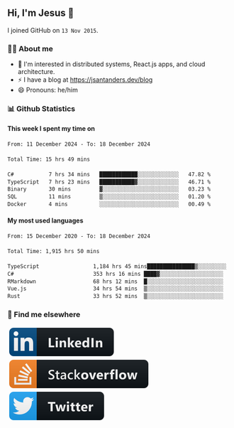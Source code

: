 ## Hi, I'm Jesus 👋

I joined GitHub on `13 Nov 2015`.

<!-- Talking about you -->

### 👨‍💻 About me

- 👦 I'm interested in distributed systems, React.js apps, and cloud architecture.
- ⚡️ I have a blog at <https://jsantanders.dev/blog>
- 😄 Pronouns: he/him

### 📊 Github Statistics

#### This week I spent my time on

<!--START_SECTION:weekly-->

```txt
From: 11 December 2024 - To: 18 December 2024

Total Time: 15 hrs 49 mins

C#           7 hrs 34 mins   ████████████░░░░░░░░░░░░░   47.82 %
TypeScript   7 hrs 23 mins   ███████████▓░░░░░░░░░░░░░   46.71 %
Binary       30 mins         ▓░░░░░░░░░░░░░░░░░░░░░░░░   03.23 %
SQL          11 mins         ▒░░░░░░░░░░░░░░░░░░░░░░░░   01.20 %
Docker       4 mins          ░░░░░░░░░░░░░░░░░░░░░░░░░   00.49 %
```

<!--END_SECTION:weekly-->

#### My most used languages

<!--START_SECTION:alltime-->

```txt
From: 15 December 2020 - To: 18 December 2024

Total Time: 1,915 hrs 50 mins

TypeScript                 1,184 hrs 45 mins███████████████▒░░░░░░░░░   61.84 %
C#                         353 hrs 16 mins ████▓░░░░░░░░░░░░░░░░░░░░   18.44 %
RMarkdown                  68 hrs 12 mins  █░░░░░░░░░░░░░░░░░░░░░░░░   03.56 %
Vue.js                     34 hrs 54 mins  ▒░░░░░░░░░░░░░░░░░░░░░░░░   01.82 %
Rust                       33 hrs 52 mins  ▒░░░░░░░░░░░░░░░░░░░░░░░░   01.77 %
```

<!--END_SECTION:alltime-->

### 📢 Find me elsewhere

<p>
  <a target="_blank" href="https://linkedin.com/in/jsantanders">
    <img src="https://github.com/jsantanders/jsantanders/blob/master/img/linkedin.svg" alt="LinkedIn" style="vertical-align:top; margin:4px">
  </a>
  
  <a target="_blank" href="https://stackoverflow.com/users/7318331/jesus-santander">
    <img src="https://github.com/jsantanders/jsantanders/blob/master/img/stackoverflow.svg" alt="StackOverflow" style="vertical-align:top; margin:4px">
  </a>
  
  <a target="_blank" href="http://twitter.com/jsantanders">
    <img src="https://github.com/jsantanders/jsantanders/blob/master/img/twitter.svg" alt="Twitter" style="vertical-align:top; margin:4px">
  </a>
</p>
